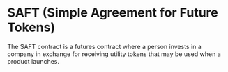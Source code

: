 # SAFT (Simple Agreement for Future Tokens)

The SAFT contract is a futures contract where a person invests in a company in exchange for receiving utility tokens that may be used when a product launches.